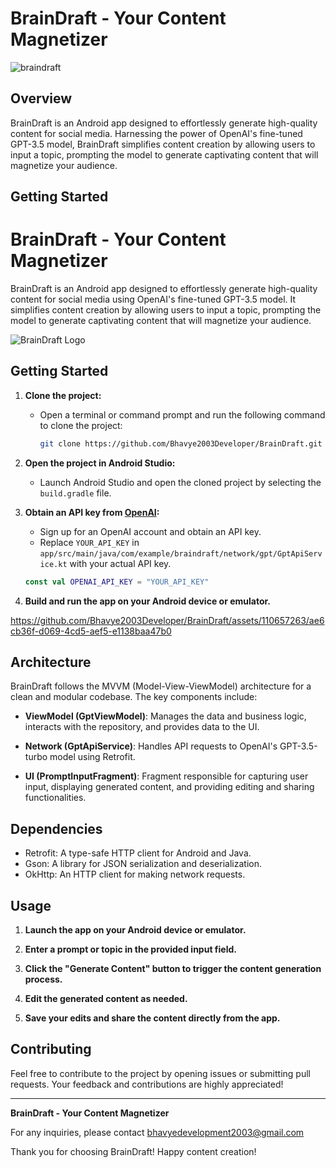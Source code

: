 # BrainDraft - Your Content Magnetizer

![braindraft](https://github.com/Bhavye2003Developer/BrainDraft/assets/110657263/661b4250-fba0-46f3-b4ce-b9f9d84202a2)

## Overview

BrainDraft is an Android app designed to effortlessly generate high-quality content for social media. Harnessing the power of OpenAI's fine-tuned GPT-3.5 model, BrainDraft simplifies content creation by allowing users to input a topic, prompting the model to generate captivating content that will magnetize your audience.

## Getting Started
# BrainDraft - Your Content Magnetizer

BrainDraft is an Android app designed to effortlessly generate high-quality content for social media using OpenAI's fine-tuned GPT-3.5 model. It simplifies content creation by allowing users to input a topic, prompting the model to generate captivating content that will magnetize your audience.

![BrainDraft Logo](https://github.com/Bhavye2003Developer/BrainDraft/assets/110657263/661b4250-fba0-46f3-b4ce-b9f9d84202a2)

## Getting Started

1. **Clone the project:**
   - Open a terminal or command prompt and run the following command to clone the project:

     ```bash
     git clone https://github.com/Bhavye2003Developer/BrainDraft.git
     ```

2. **Open the project in Android Studio:**
   - Launch Android Studio and open the cloned project by selecting the `build.gradle` file.

3. **Obtain an API key from [OpenAI](https://beta.openai.com/signup/):**
   - Sign up for an OpenAI account and obtain an API key.
   - Replace `YOUR_API_KEY` in `app/src/main/java/com/example/braindraft/network/gpt/GptApiService.kt` with your actual API key.


   ```kotlin
   const val OPENAI_API_KEY = "YOUR_API_KEY"

4. **Build and run the app on your Android device or emulator.**


https://github.com/Bhavye2003Developer/BrainDraft/assets/110657263/ae6cb36f-d069-4cd5-aef5-e1138baa47b0
   

## Architecture

BrainDraft follows the MVVM (Model-View-ViewModel) architecture for a clean and modular codebase. The key components include:

- **ViewModel (GptViewModel)**: Manages the data and business logic, interacts with the repository, and provides data to the UI.

- **Network (GptApiService)**: Handles API requests to OpenAI's GPT-3.5-turbo model using Retrofit.

- **UI (PromptInputFragment)**: Fragment responsible for capturing user input, displaying generated content, and providing editing and sharing functionalities.

## Dependencies

- Retrofit: A type-safe HTTP client for Android and Java.
- Gson: A library for JSON serialization and deserialization.
- OkHttp: An HTTP client for making network requests.

## Usage

1. **Launch the app on your Android device or emulator.**

2. **Enter a prompt or topic in the provided input field.**

3. **Click the "Generate Content" button to trigger the content generation process.**

4. **Edit the generated content as needed.**

5. **Save your edits and share the content directly from the app.**

## Contributing

Feel free to contribute to the project by opening issues or submitting pull requests. Your feedback and contributions are highly appreciated!

---

**BrainDraft - Your Content Magnetizer**

For any inquiries, please contact [bhavyedevelopment2003@gmail.com](mailto:bhavyedevelopment2003@gmail.com)

Thank you for choosing BrainDraft! Happy content creation!
